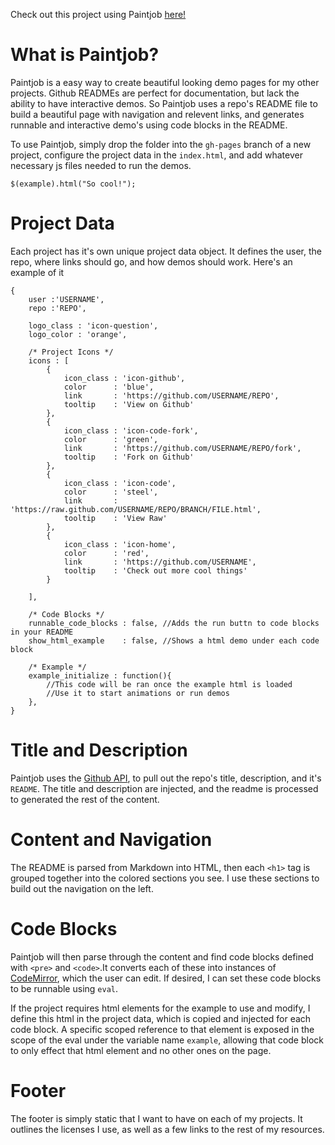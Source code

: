 Check out this project using Paintjob [here!](http://stolksdorf.github.io/Paintjob)

# What is Paintjob?
Paintjob is a easy way to create beautiful looking demo pages for my other projects. Github READMEs are perfect for documentation, but lack the ability to have interactive demos. So Paintjob uses a repo's README file to build a beautiful page with navigation and relevent links, and generates runnable and interactive demo's using code blocks in the README.

To use Paintjob, simply drop the folder into the `gh-pages` branch of a new project, configure the project data in the `index.html`, and add whatever necessary js files needed to run the demos.

	$(example).html("So cool!");

# Project Data
Each project has it's own unique project data object. It defines the user, the repo, where links should go, and how demos should work. Here's an example of it

	{
		user :'USERNAME',
		repo :'REPO',

		logo_class : 'icon-question',
		logo_color : 'orange',

		/* Project Icons */
		icons : [
			{
				icon_class : 'icon-github',
				color      : 'blue',
				link       : 'https://github.com/USERNAME/REPO',
				tooltip    : 'View on Github'
			},
			{
				icon_class : 'icon-code-fork',
				color      : 'green',
				link       : 'https://github.com/USERNAME/REPO/fork',
				tooltip    : 'Fork on Github'
			},
			{
				icon_class : 'icon-code',
				color      : 'steel',
				link       : 'https://raw.github.com/USERNAME/REPO/BRANCH/FILE.html',
				tooltip    : 'View Raw'
			},
			{
				icon_class : 'icon-home',
				color      : 'red',
				link       : 'https://github.com/USERNAME',
				tooltip    : 'Check out more cool things'
			}

		],

		/* Code Blocks */
		runnable_code_blocks : false, //Adds the run buttn to code blocks in your README
		show_html_example    : false, //Shows a html demo under each code block

		/* Example */
		example_initialize : function(){
			//This code will be ran once the example html is loaded
			//Use it to start animations or run demos
		},
	}

# Title and Description
Paintjob uses the [Github API](http://developer.github.com/), to pull out the repo's title, description, and it's `README`. The title and description are injected, and the readme is processed to generated the rest of the content.

# Content and Navigation
The README is parsed from Markdown into HTML, then each `<h1>` tag is grouped together into the colored sections you see. I use these sections to build out the navigation on the left.

# Code Blocks
Paintjob will then parse through the content and find code blocks defined with `<pre>` and `<code>`.It converts each of these into instances of [CodeMirror](http://codemirror.net/), which the user can edit. If desired, I can set these code blocks to be runnable using `eval`.

If the project requires html elements for the example to use and modify, I define this html in the project data, which is copied and injected for each code block. A specific scoped reference to that element is exposed in the scope of the eval under the variable name `example`, allowing that code block to only effect that html element and no other ones on the page.

# Footer
The footer is simply static that I want to have on each of my projects. It outlines the licenses I use, as well as a few links to the rest of my resources.



